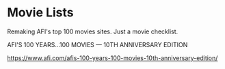 # Movie Lists

Remaking AFI's top 100 movies sites. Just a movie checklist.

AFI'S 100 YEARS...100 MOVIES — 10TH ANNIVERSARY EDITION

https://www.afi.com/afis-100-years-100-movies-10th-anniversary-edition/